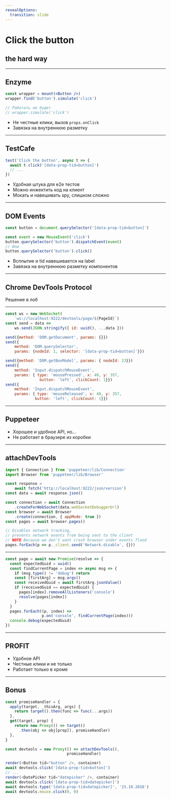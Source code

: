 ```yaml
---
revealOptions:
  transition: slide
---
```




# Click the button

## the hard way

---

## Enzyme

```jsx
const wrapper = mount(<Button />)
wrapper.find('button').simulate('click')

// Работать не будет
// wrapper.simulate('click') 
```

- Не честные клики, вызов `props.onClick`
- Завязка на внутреннюю разметку

---

## TestCafe

```jsx
test('Click the button', async t => {
  await t.click('[data-prop-tid=button]')
  // ...
})
```

- Удобная штука для e2e тестов
- Можно инжектить код на клиент
- Мокать и навешивать spy, слишком сложно

---

## DOM Events

```jsx
const button = document.querySelector('[data-prop-tid=button]')

const event = new MouseEvent('click')
button.querySelector('button').dispatchEvent(event)
// Или
button.querySelector('button').click()
```

- Всплытие и tid навешивается на label
- Завязка на внутреннюю разметку компонентов

---

## Chrome DevTools Protocol

Решение в лоб

---

```javascript
const ws = new WebSocket(
    `ws://localhost:9222/devtools/page/${PageId}`)
const send = data =>
	ws.send(JSON.stringify({ id: uuid(), ...data }))
```

```javascript
send({method: 'DOM.getDocument', params: {}})
send({
    method: 'DOM.querySelector',
    params: {nodeId: 1, selector: '[data-prop-tid=button]'}})
```

```javascript
send({method: 'DOM.getBoxModel', params: { nodeId: 23}})
send({
    method: 'Input.dispatchMouseEvent',
    params: { type: 'mousePressed', x: 40, y: 357,
               button: 'left', clickCount: 1}})
send({
    method: 'Input.dispatchMouseEvent',
    params: { type: 'mouseReleased', x: 40, y: 357,
             button: 'left', clickCount: 1}})
```



---

## Puppeteer 

- Хорошее и удобное API, но...
- Не работает в браузере из коробки

---

## attachDevTools

```javascript
import { Connection } from 'puppeteer/lib/Connection'
import Browser from 'puppeteer/lib/Browser'
```

```javascript
const response =
    await fetch('http://localhost:9222/json/version')
const data = await response.json()
```

```javascript
const connection = await Connection
	.createForWebSocket(data.webSocketDebuggerUrl)
const browser = await Browser
    .create(connection, { appMode: true })
const pages = await browser.pages()
```

```javascript
// Disables network tracking,
// prevents network events from being sent to the client
// NOTE Because we don't want crash browser under events flood
pages.forEach(p => p._client.send('Network.disable', {}))
```

---

```javascript
const page = await new Promise(resolve => {
  const expectedGuid = uuid()
  const findCurrentPage = index => async msg => {
    if (msg.type() != 'debug') return
    const [firstArg] = msg.args()
    const receivedGuid = await firstArg.jsonValue()
    if (receivedGuid == expectedGuid) {
      pages[index].removeAllListeners('console')
      resolve(pages[index])
    }
  }
  pages.forEach((p, index) =>
                p.on('console', findCurrentPage(index)))
  console.debug(expectedGuid)
})
```

---

## PROFIT

- Удобное API
- Честные клики и не только
- Работает только в хроме

---

## Bonus

```javascript
const promiseHandler = {
  apply(target, _thisArg, args) {
    return target().then(func => func(...args))
  },
  get(target, prop) {
    return new Proxy(() => target()
      .then(obj => obj[prop]), promiseHandler)
  },
}

const devtools = new Proxy(() => attachDevTools(),
                           promiseHandler)
```

```typescript
render(<Button tid="button" />, container)
await devtools.click('[data-prop-tid=button]')
// ...
render(<DatePicker tid="datepicker" />, container)
await devtools.click('[data-prop-tid=datepicker]')
await devtools.type('[data-prop-tid=datepicker]', '23.10.2018')
await devtools.mouse.click(0, 0)
```
